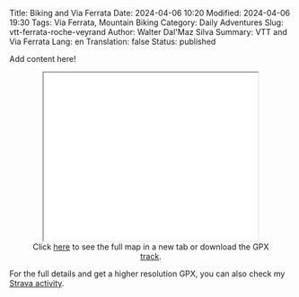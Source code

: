 Title:       Biking and Via Ferrata
Date:        2024-04-06 10:20
Modified:    2024-04-06 19:30
Tags:        Via Ferrata, Mountain Biking
Category:    Daily Adventures
Slug:        vtt-ferrata-roche-veyrand
Author:      Walter Dal'Maz Silva
Summary:     VTT and Via Ferrata
Lang:        en
Translation: false
Status:      published

Add content here!

<figure align="center">
    <iframe 
        src   = "media/2024-04-06-Chartreuse-Roche-Veyrand"
        width = "90%"
        height= "300px"
        title = "Adventure Track"
        >
    </iframe>
    <figcaption>
    Click <a href="media/2024-04-06-Chartreuse-Roche-Veyrand" target="_blank">here</a> to see the full map in a new tab or download the GPX <a href="media/2024-04-06-Chartreuse-Roche-Veyrand/track.gpx" target="_blank">track</a>.
    </figcaption>
</figure>

For the full details and get a higher resolution GPX, you can also check my [Strava activity](https://www.strava.com/activities/11121224316).
